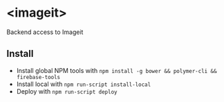# \<imageit\>

Backend access to Imageit

## Install

- Install global NPM tools with ```npm install -g bower && polymer-cli && firebase-tools```
- Install local with ```npm run-script install-local```
- Deploy with ```npm run-script deploy```